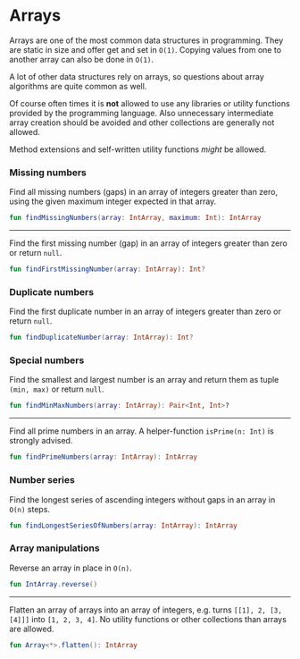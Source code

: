 # Arrays

Arrays are one of the most common data structures in programming. They are static in size and offer get and set in `O(1)`.
Copying values from one to another array can also be done in `O(1)`.

A lot of other data structures rely on arrays, so questions about array algorithms are quite common as well.

Of course often times it is __not__ allowed to use any libraries or utility functions provided by the programming language.
Also unnecessary intermediate array creation should be avoided and other collections are generally not allowed.

Method extensions and self-written utility functions _might_ be allowed.

### Missing numbers

Find all missing numbers (gaps) in an array of integers greater than zero, using the given maximum integer expected in that array.

```kotlin
fun findMissingNumbers(array: IntArray, maximum: Int): IntArray
```
---
Find the first missing number (gap) in an array of integers greater than zero or return `null`.

```kotlin
fun findFirstMissingNumber(array: IntArray): Int?
```

### Duplicate numbers

Find the first duplicate number in an array of integers greater than zero or return `null`.

```kotlin
fun findDuplicateNumber(array: IntArray): Int?
```

### Special numbers

Find the smallest and largest number is an array and return them as tuple `(min, max)` or return `null`.

```kotlin
fun findMinMaxNumbers(array: IntArray): Pair<Int, Int>?
```
---
Find all prime numbers in an array. A helper-function `isPrime(n: Int)` is strongly advised.

```kotlin
fun findPrimeNumbers(array: IntArray): IntArray
```

### Number series

Find the longest series of ascending integers without gaps in an array in `O(n)` steps.

```kotlin
fun findLongestSeriesOfNumbers(array: IntArray): IntArray
```

### Array manipulations

Reverse an array in place in `O(n)`.

```kotlin
fun IntArray.reverse()
```
---
Flatten an array of arrays into an array of integers, e.g. turns `[[1], 2, [3, [4]]]` into `[1, 2, 3, 4]`.
No utility functions or other collections than arrays are allowed.

```kotlin
fun Array<*>.flatten(): IntArray
```
